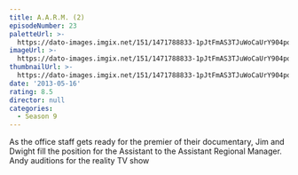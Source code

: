 ```yaml
---
title: A.A.R.M. (2)
episodeNumber: 23
paletteUrl: >-
  https://dato-images.imgix.net/151/1471788833-1pJtFmAS3TJuWoCaUrY904pqNFE.jpg?auto=enhance&ch=DPR%2CWidth&palette=json
imageUrl: >-
  https://dato-images.imgix.net/151/1471788833-1pJtFmAS3TJuWoCaUrY904pqNFE.jpg?auto=compress%2Cformat&ch=DPR%2CWidth&w=500
thumbnailUrl: >-
  https://dato-images.imgix.net/151/1471788833-1pJtFmAS3TJuWoCaUrY904pqNFE.jpg?auto=enhance&ch=DPR%2CWidth&fit=crop&fm=jpg&h=280&w=500
date: '2013-05-16'
rating: 8.5
director: null
categories:
  - Season 9
---
```


As the office staff gets ready for the premier of their documentary, Jim and Dwight fill the position for the Assistant to the Assistant Regional Manager.  Andy auditions for the reality TV show